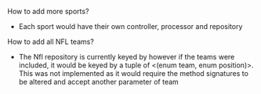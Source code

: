How to add more sports?
- Each sport would have their own controller, processor and repository

How to add all NFL teams?
- The Nfl repository is currently keyed by <enum position> however if the teams were included, it would be keyed by a tuple of <(enum team, enum position)>. This was not implemented as it would require the method signatures to be altered and accept another parameter of team
